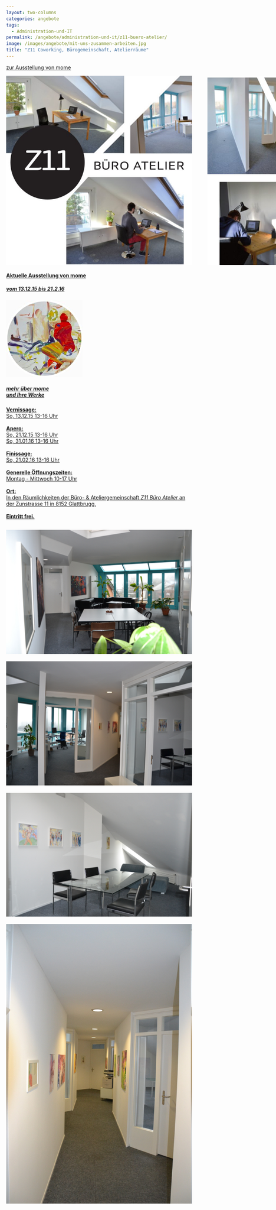 ```yaml
---
layout: two-columns
categories: angebote
tags:
  - Administration-und-IT
permalink: /angebote/administration-und-it/z11-buero-atelier/
image: /images/angebote/mit-uns-zusammen-arbeiten.jpg
title: "Z11 Coworking, Bürogemeinschaft, Atelierräume"
---
```

<p class="hide-for-large-up"><a href="#mome"><i class="fi-arrow-right"></i> zur Ausstellung von mome</a></p>
<div class="row">
<div class="large-8 columns">
<img alt="Z11 Büro Atelier" src="/images/angebote/z11-buero-atelier/angebot/z11-1.jpg" /><br><br>
<img alt="Z11 Büro Atelier" src="/images/angebote/z11-buero-atelier/angebot/z11-2.jpg" />
<p><br>Wir vom <i>Z11 Büro Atelier</i> bieten dir eine anregende, flexible Arbeitsumgebung ab 220.- Fr./Mt.</p>
<p>Nebst dem kreativen, unternehmerischen Umfeld profitierst du ausserdem von der komplett ausgebauten Büro und IT-Infrastruktur.</p>
<p>Wechselnde Kunstausstellungen und ein kleines Lebensmittelsortiment (Bio) kreieren eine inspirierende Arbeitsatmosphäre.</p>

<a href="/ueber-uns/kontakt/" class="button"><i class="fi-arrow-right"></i> Kontaktiere uns für eine Besichtigung!</a>

<h2>Das ist Z11</h2>
<ul>
<li>Komplett eingerichteter Arbeitsplatz oder leerer Büroraum</li>
<li>Abschliessbare Räume à 15-30 m2 (Einzel- oder Mehrfachbelegung möglich)</li>
<li>Sofort bezugsfertig</li>
<li>Zugang 24/7</li>
<li>Sitzungsraum</li>
<li>WLAN, Drucker, Kopierer, Scanner</li>
<li>Gemeinschaftsraum mit Terrasse</li>
<li>Kleine Küche mit Kühlschrank, Geschirrspüler und vorhandenem Geschirr</li>
<li>Vielfältige ÖV Anbindung mit Tram 10, 11, 12 und Bus 761, 759, 781</li>
</ul>

<h2>Z11's Spezialitäten</h2>
<ul>
<li>3D Drucker</li>
<li>Bio-Lebensmittelverkauf</li>
<li>Wechselnde Kunstausstellung</li>
<li>Naherholung in unmittelbarer Nähe (Glattpark)</li>
<li>Briefkasten zur Mitbenutzung</li>
</ul>

<h2>Hier ist Z11</h2>
<p>Z11 Büro Atelier<br>
<a target="_blank" href="http://map.search.ch/Glattbrugg,Zunstr.11">Zunstrasse 11<br>8152 Glattbrugg</a><br>
044 534 64 54<br>
<a href="mailto:info@baz11.ch">info@baz11.ch</a><br>
<a href="http://www.baz11.ch">www.baz11.ch</a><br>
</p>

</div>
<!-- mome  -->
<div class="panel large-4 columns" style="background-color: transparent;">
<a name="mome" target="_blank" href="http://www.mome-art.com/">
<h4>Aktuelle Ausstellung von mome</h4>
<h5>vom 13.12.15 bis 21.2.16</h5>
<img width="207" alt="mome" src="/images/angebote/z11-buero-atelier/mome/mome1.jpg" />
<h5><span class="mehr-button"><i class="fi-arrow-right"></i> mehr über mome</br>und Ihre Werke</span></h5>
<p><b>Vernissage:</b><br>So, 13.12.15 13-16 Uhr<br><br>
<b>Apero:</b><br> So, 21.12.15 13-16 Uhr<br>So, 31.01.16 13-16 Uhr<br><br>
<b>Finissage:</b><br> So, 21.02.16 13-16 Uhr<br><br>
<b>Generelle Öffnungszeiten:</b><br> Montag - Mittwoch 10-17 Uhr<br><br>
<b>Ort:</b><br>In den Räumlichkeiten der Büro- & Ateliergemeinschaft <i>Z11 Büro Atelier</i> an der Zunstrasse 11 in 8152 Glattbrugg.<br><br>
<b>Eintritt frei.</b></p>
</a>
</div>
</div>

<img alt="Z11 Büro Atelier" src="/images/angebote/z11-buero-atelier/raeume/DSC_0001.resized.JPG" /><br><br>
<img alt="Z11 Büro Atelier" src="/images/angebote/z11-buero-atelier/raeume/DSC_0009.resized.JPG" /><br><br>
<img alt="Z11 Büro Atelier" src="/images/angebote/z11-buero-atelier/raeume/DSC_0002.resized.JPG" /><br><br>
<img alt="Z11 Büro Atelier" src="/images/angebote/z11-buero-atelier/raeume/DSC_0004.resized.JPG" />
